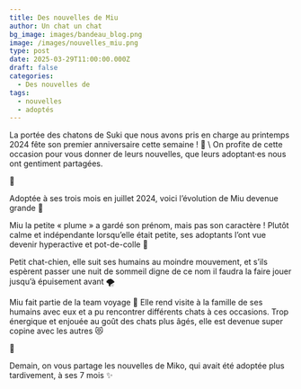 ```yaml
---
title: Des nouvelles de Miu
author: Un chat un chat
bg_image: images/bandeau_blog.png
image: /images/nouvelles_miu.png
type: post
date: 2025-03-29T11:00:00.000Z
draft: false
categories:
  - Des nouvelles de
tags:
  - nouvelles
  - adoptés
---
```

La portée des chatons de Suki que nous avons pris en charge au printemps 2024 fête son premier anniversaire cette semaine ! 🎂 \\
On profite de cette occasion pour vous donner de leurs nouvelles, que leurs adoptant·es nous ont gentiment partagées.

💌 

Adoptée à ses trois mois en juillet 2024, voici l’évolution de Miu devenue grande 🥹

Miu la petite « plume » a gardé son prénom, mais pas son caractère ! Plutôt calme et indépendante lorsqu’elle était petite, ses adoptants l’ont vue devenir hyperactive et pot-de-colle 🥲

Petit chat-chien, elle suit ses humains au moindre mouvement, et s’ils espèrent passer une nuit de sommeil digne de ce nom il faudra la faire jouer jusqu’à épuisement avant 🌪️

Miu fait partie de la team voyage 🧳 Elle rend visite à la famille de ses humains avec eux et a pu rencontrer différents chats à ces occasions. Trop énergique et enjouée au goût des chats plus âgés, elle est devenue super copine avec les autres 😻

💌 

Demain, on vous partage les nouvelles de Miko, qui avait été adoptée plus tardivement, à ses 7 mois ✨
